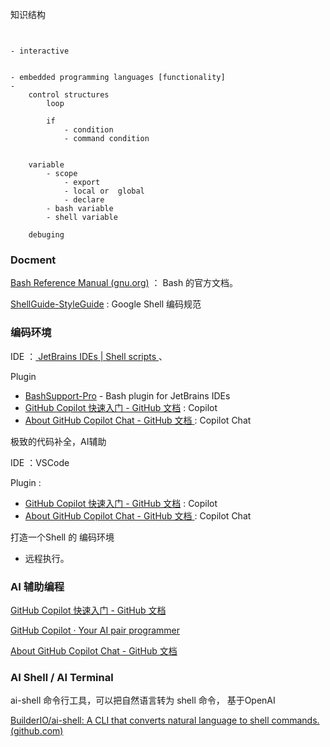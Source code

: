 
知识结构


```


- interactive


- embedded programming languages [functionality]
- 
	control structures
		loop
		
		if
			- condition 
			- command condition
	
	
	variable 
		- scope
			- export
			- local or  global
			- declare
		- bash variable
		- shell variable

    debuging

```


### Docment

[Bash Reference Manual (gnu.org)](https://www.gnu.org/software/bash/manual/bash.html) ： Bash 的官方文档。

[ShellGuide-StyleGuide](https://google.github.io/styleguide/shellguide.html) : Google Shell 编码规范


### 编码环境

IDE ：[ JetBrains IDEs | Shell scripts ](https://www.jetbrains.com/help/idea/shell-scripts.html#0)、

Plugin
- [BashSupport-Pro](https://www.bashsupport.com/manual/editor/formatter/) - Bash plugin for JetBrains IDEs
- [GitHub Copilot 快速入门 - GitHub 文档](https://docs.github.com/zh/copilot/quickstart) : Copilot 
- [About GitHub Copilot Chat - GitHub 文档 ](https://docs.github.com/zh/copilot/github-copilot-chat/about-github-copilot-chat) : Copilot Chat 

极致的代码补全，AI辅助

IDE ：VSCode

Plugin :

- [GitHub Copilot 快速入门 - GitHub 文档](https://docs.github.com/zh/copilot/quickstart) : Copilot 
- [About GitHub Copilot Chat - GitHub 文档 ](https://docs.github.com/zh/copilot/github-copilot-chat/about-github-copilot-chat) : Copilot Chat 

打造一个Shell 的 编码环境

- 远程执行。




### AI 辅助编程

[GitHub Copilot 快速入门 - GitHub 文档](https://docs.github.com/zh/copilot/quickstart)

[GitHub Copilot · Your AI pair programmer](https://github.com/features/copilot)

[About GitHub Copilot Chat - GitHub 文档 ](https://docs.github.com/zh/copilot/github-copilot-chat/about-github-copilot-chat)



### AI Shell / AI Terminal

ai-shell 命令行工具，可以把自然语言转为 shell 命令， 基于OpenAI

[BuilderIO/ai-shell: A CLI that converts natural language to shell commands. (github.com)](https://github.com/BuilderIO/ai-shell) 



